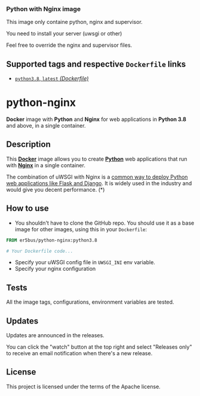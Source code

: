 ### Python with Nginx image

This image only containe python, nginx and supervisor.

You need to install your server (uwsgi or other)

Feel free to override the nginx and supervisor files.

## Supported tags and respective `Dockerfile` links

* [`python3.8`, `latest` _(Dockerfile)_]()

# python-nginx

**Docker** image with **Python** and **Nginx** for web applications in **Python 3.8** and above, in a single container.


## Description

This [**Docker**](https://www.docker.com/) image allows you to create [**Python**](https://www.python.org/) web applications that run with [**Nginx**](http://nginx.org/en/) in a single container.

The combination of uWSGI with Nginx is a [common way to deploy Python web applications like Flask and Django](http://flask.pocoo.org/docs/1.0/deploying/uwsgi/). It is widely used in the industry and would give you decent performance. (*)

## How to use

* You shouldn't have to clone the GitHub repo. You should use it as a base image for other images, using this in your `Dockerfile`:

```Dockerfile
FROM er5bus/python-nginx:python3.8

# Your Dockerfile code...

```
* Specify your uWSGI config file in `UWSGI_INI` env variable.
* Specify your nginx configuration

## Tests

All the image tags, configurations, environment variables are tested.

## Updates

Updates are announced in the releases.

You can click the "watch" button at the top right and select "Releases only" to receive an email notification when there's a new release.

## License

This project is licensed under the terms of the Apache license.
